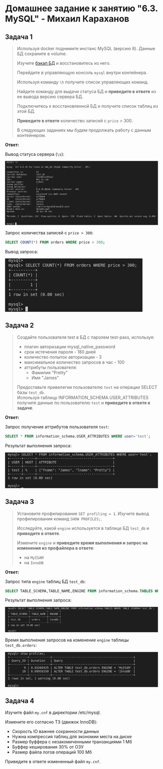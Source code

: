 
# Домашнее задание к занятию "6.3. MySQL" - Михаил Караханов

## Задача 1

>Используя docker поднимите инстанс MySQL (версию 8). Данные БД сохраните в volume.
>
>Изучите [бэкап БД](https://github.com/netology-code/virt-homeworks/tree/master/06-db-03-mysql/test_data) и восстановитесь из него.
>
>Перейдите в управляющую консоль `mysql` внутри контейнера.
>
>Используя команду `\h` получите список управляющих команд.
>
>Найдите команду для выдачи статуса БД и **приведите в ответе** из ее вывода версию сервера БД.
>
>Подключитесь к восстановленной БД и получите список таблиц из этой БД.
>
>**Приведите в ответе** количество записей с `price` > 300.
>
>В следующих заданиях мы будем продолжать работу с данным контейнером.

**Ответ:**

Вывод статуса сервера (`\s`):

![server_status](/img/server_status.png "MySQL server status")

Запрос количества записей с `price > 300`:

```sql
SELECT COUNT(*) FROM orders WHERE price > 300;
```

Вывод запроса:

![select_price](/img/6_3_select_price.png "Select rows count with price > 300")

## Задача 2

>Создайте пользователя test в БД c паролем test-pass, используя:
>
>- плагин авторизации mysql_native_password
>- срок истечения пароля - 180 дней
>- количество попыток авторизации - 3
>- максимальное количество запросов в час - 100
>- аттрибуты пользователя:
>   - Фамилия "Pretty"
>   - Имя "James"
>
>Предоставьте привелегии пользователю `test` на операции SELECT базы `test_db`.  
>Используя таблицу INFORMATION_SCHEMA.USER_ATTRIBUTES получите данные по пользователю `test` и **приведите в ответе к задаче**.

**Ответ:**

Запрос получение аттрибутов пользователя `test`:

```sql
SELECT * FROM information_schema.USER_ATTRIBUTES WHERE user='test';
```

Результат выполнения запроса:

![user_attrb](/img/06_03_user_attrb.png "Select user attributes")

## Задача 3

>Установите профилирование `SET profiling = 1`.
>Изучите вывод профилирования команд `SHOW PROFILES;`.
>
>Исследуйте, какой `engine` используется в таблице БД `test_db` и **приведите в ответе**.
>
>Измените `engine` и **приведите время выполнения и запрос на изменения из профайлера в ответе**:
>
>- на `MyISAM`
>- на `InnoDB`

**Ответ:**

Запрос типа `engine` таблиц БД `test_db`:

```sql
SELECT TABLE_SCHEMA,TABLE_NAME,ENGINE FROM information_schema.TABLES WHERE TABLE_SCHEMA='test_db';
```

Результат выполнения запроса:

![show_engine](/img/06_03_show_engine.png "Show table engines")

Время выполнения запросов на изменение `engine` таблицы `test_db.orders`:

![change_engine](/img/06_03_change_engine.png "Show profiles")

## Задача 4

Изучите файл `my.cnf` в директории /etc/mysql.

Измените его согласно ТЗ (движок InnoDB):

- Скорость IO важнее сохранности данных
- Нужна компрессия таблиц для экономии места на диске
- Размер буффера с незакомиченными транзакциями 1 Мб
- Буффер кеширования 30% от ОЗУ
- Размер файла логов операций 100 Мб

Приведите в ответе измененный файл `my.cnf`.
